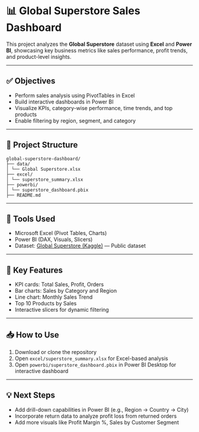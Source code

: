 # 📊 Global Superstore Sales Dashboard

This project analyzes the **Global Superstore** dataset using **Excel** and **Power BI**, showcasing key business metrics like sales performance, profit trends, and product-level insights.

---

## ✅ Objectives

- Perform sales analysis using PivotTables in Excel
- Build interactive dashboards in Power BI
- Visualize KPIs, category-wise performance, time trends, and top products
- Enable filtering by region, segment, and category

---

## 📁 Project Structure

```text
global-superstore-dashboard/
├── data/
│ └── Global Superstore.xlsx
├── excel/
│ └── superstore_summary.xlsx
├── powerbi/
│ └── superstore_dashboard.pbix
├── README.md
```


---

## 📌 Tools Used

- Microsoft Excel (Pivot Tables, Charts)
- Power BI (DAX, Visuals, Slicers)
- Dataset: [Global Superstore (Kaggle)](https://www.kaggle.com/datasets/vivek468/superstore-dataset-final) — Public dataset

---

## 📸 Key Features

- KPI cards: Total Sales, Profit, Orders
- Bar charts: Sales by Category and Region
- Line chart: Monthly Sales Trend
- Top 10 Products by Sales
- Interactive slicers for dynamic filtering

---

## 📥 How to Use

1. Download or clone the repository
2. Open `excel/superstore_summary.xlsx` for Excel-based analysis
3. Open `powerbi/superstore_dashboard.pbix` in Power BI Desktop for interactive dashboard

---

## 💡 Next Steps

- Add drill-down capabilities in Power BI (e.g., Region → Country → City)
- Incorporate return data to analyze profit loss from returned orders
- Add more visuals like Profit Margin %, Sales by Customer Segment
